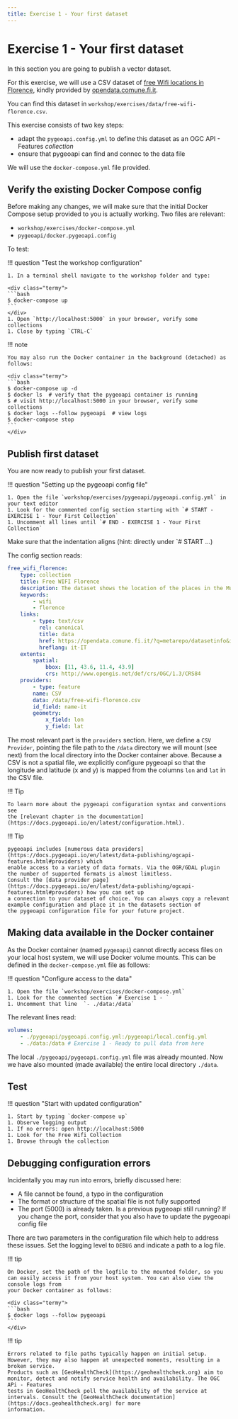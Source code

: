 ```yaml
---
title: Exercise 1 - Your first dataset
---
```


# Exercise 1 - Your first dataset

In this section you are going to publish a vector dataset.

For this exercise, we will use a CSV dataset of [free Wifi locations in Florence](https://github.com/geopython/diving-into-pygeoapi/blob/main/workshop/exercises/data/free-wifi-florence.csv),
kindly provided by [opendata.comune.fi.it](https://opendata.comune.fi.it).

You can find this dataset in `workshop/exercises/data/free-wifi-florence.csv`.

This exercise consists of two key steps:

* adapt the `pygeoapi.config.yml` to define this dataset as an OGC API - Features *collection*
* ensure that pygeoapi can find and connec to the data file

We will use the `docker-compose.yml` file provided.

## Verify the existing Docker Compose config

Before making any changes, we will make sure that the initial Docker Compose
setup provided to you is actually working. Two files are relevant:

* `workshop/exercises/docker-compose.yml`
* `pygeoapi/docker.pygeoapi.config`

To test:

!!! question "Test the workshop configuration"

    1. In a terminal shell navigate to the workshop folder and type:

    <div class="termy">
    ```bash
    $ docker-compose up
    ```
    </div>
    1. Open `http://localhost:5000` in your browser, verify some collections
    1. Close by typing `CTRL-C`

!!! note

    You may also run the Docker container in the background (detached) as follows:

    <div class="termy">
    ```bash
    $ docker-compose up -d
    $ docker ls  # verify that the pygeoapi container is running
    $ # visit http://localhost:5000 in your browser, verify some collections
    $ docker logs --follow pygeoapi  # view logs
    $ docker-compose stop
    ```
    </div>

## Publish first dataset

You are now ready to publish your first dataset.

!!! question "Setting up the pygeoapi config file"

    1. Open the file `workshop/exercises/pygeoapi/pygeoapi.config.yml` in your text editor
    1. Look for the commented config section starting with `# START - EXERCISE 1 - Your First Collection`
    1. Uncomment all lines until `# END - EXERCISE 1 - Your First Collection`

Make sure that the indentation aligns (hint: directly under `# START ...)

The config section reads:

``` {.yml linenums="185"}
free_wifi_florence:
    type: collection
    title: Free WIFI Florence
    description: The dataset shows the location of the places in the Municipality of Florence where a free wireless internet connection service (Wifi) is available.
    keywords:
        - wifi
        - florence
    links:
        - type: text/csv
          rel: canonical
          title: data
          href: https://opendata.comune.fi.it/?q=metarepo/datasetinfo&id=fb5b7bac-bcb0-4326-9388-7e3f3d671d71
          hreflang: it-IT
    extents:
        spatial:
            bbox: [11, 43.6, 11.4, 43.9]
            crs: http://www.opengis.net/def/crs/OGC/1.3/CRS84
    providers:
        - type: feature
        name: CSV
        data: /data/free-wifi-florence.csv
        id_field: name-it
        geometry:
            x_field: lon
            y_field: lat
```

The most relevant part is the `providers` section. Here, we define a `CSV Provider`,
pointing the file path to the `/data` directory we will mount (see next) from the local
directory into the Docker container above. Because a CSV is not a spatial file, we explicitly
configure pygeoapi so that the longitude and latitude (x and y) is mapped from the columns `lon`
and `lat` in the CSV file.

!!! Tip

    To learn more about the pygeoapi configuration syntax and conventions see
    the [relevant chapter in the documentation](https://docs.pygeoapi.io/en/latest/configuration.html).

!!! Tip

    pygeoapi includes [numerous data providers](https://docs.pygeoapi.io/en/latest/data-publishing/ogcapi-features.html#providers) which
    enable access to a variety of data formats. Via the OGR/GDAL plugin the number of supported formats is almost limitless.
    Consult the [data provider page](https://docs.pygeoapi.io/en/latest/data-publishing/ogcapi-features.html#providers) how you can set up
    a connection to your dataset of choice. You can always copy a relevant example configuration and place it in the datasets section of
    the pygeoapi configuration file for your future project.

## Making data available in the Docker container

As the Docker container (named `pygeoapi`) cannot directly access files on your
local host system, we will use Docker volume mounts. This can be defined 
in the `docker-compose.yml` file as follows:

!!! question "Configure access to the data"

    1. Open the file `workshop/exercises/docker-compose.yml`
    1. Look for the commented section `# Exercise 1 - `
    1. Uncomment that line  `- ./data:/data`

The relevant lines read:

``` {.yml linenums="43"}
volumes:
    - ./pygeoapi/pygeoapi.config.yml:/pygeoapi/local.config.yml
    - ./data:/data # Exercise 1 - Ready to pull data from here
```

The local `./pygeoapi/pygeoapi.config.yml` file was already mounted. Now
we have also mounted (made available) the entire local directory `./data`.

## Test

!!! question "Start with updated configuration"

    1. Start by typing `docker-compose up` 
    1. Observe logging output
    1. If no errors: open http://localhost:5000
    1. Look for the Free Wifi Collection
    1. Browse through the collection

## Debugging configuration errors

Incidentally you may run into errors, briefly discussed here:

* A file cannot be found, a typo in the configuration
* The format or structure of the spatial file is not fully supported
* The port (5000) is already taken. Is a previous pygeoapi still running? If you change the port, consider that you also have to update the pygeoapi config file

There are two parameters in the configuration file which help to address these issues. 
Set the logging level to `DEBUG` and indicate a path to a log file. 

!!! tip

    On Docker, set the path of the logfile to the mounted folder, so you can easily access it from your host system. You can also view the console logs from
    your Docker container as follows:

    <div class="termy">
    ```bash
    $ docker logs --follow pygeoapi
    ```
    </div>

!!! tip

    Errors related to file paths typically happen on initial setup. However, they may also happen at unexpected moments, resulting in a broken service.
    Products such as [GeoHealthCheck](https://geohealthcheck.org) aim to monitor, detect and notify service health and availability. The OGC APi - Features
    tests in GeoHealthCheck poll the availability of the service at intervals. Consult the [GeoHealthCheck documentation](https://docs.geohealthcheck.org) for more
    information. 

